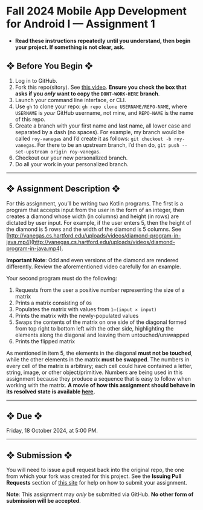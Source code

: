 # Fall 2024 Mobile App Development for Android I — Assignment 1

* **Read these instructions repeatedly until you understand, then begin your project. If something is not clear, ask.**

## ❖ Before You Begin ❖

1. Log in to GitHub.
2. Fork this repo(sitory). See [this video](http://code-warrior.github.io/tutorials/git/github/forking-and-cloning-at-the-github-web-site/). **Ensure you check the box that asks if you *only* want to copy the `DONT-WORK-HERE` branch**.
3. Launch your command line interface, or CLI.
4. Use `gh` to clone your repo: `gh repo clone USERNAME/REPO-NAME`, where `USERNAME` is *your* GitHub username, not mine, and `REPO-NAME` is the name of this repo.
5. Create a branch with your first name and last name, all lower case and separated by a dash (no spaces). For example, my branch would be called `roy-vanegas` and I’d create it as follows: `git checkout -b roy-vanegas`. For there to be an upstream branch, I’d then do, `git push --set-upstream origin roy-vanegas`.
6. Checkout our your new personalized branch.
7. Do all your work in your personalized branch.

---

## ❖ Assignment Description ❖

For this assignment, you’ll be writing two Kotlin programs. The first is a program that accepts input from the user in the form of an integer, then creates a diamond whose width (in columns) and height (in rows) are dictated by user input. For example, if the user enters 5, then the height of the diamond is 5 rows and the width of the diamond is 5 columns. See [http://vanegas.cs.hartford.edu/uploads/videos/diamond-program-in-java.mp4](http://vanegas.cs.hartford.edu/uploads/videos/diamond-program-in-java.mp4).

**Important Note**: Odd and even versions of the diamond are rendered differently. Review the aforementioned video carefully for an example.

Your second program must do the following:

1. Requests from the user a positive number representing the size of a matrix
2. Prints a matrix consisting of `0`s
3. Populates the matrix with values from `1–(input × input)`
4. Prints the matrix with the newly-populated values
5. Swaps the contents of the matrix on one side of the diagonal formed from top right to bottom left with the other side, highlighting the elements along the diagonal and leaving them untouched/unswapped
6. Prints the flipped matrix

As mentioned in item 5, the elements in the diagonal **must not be touched**, while the other elements in the matrix **must be swapped**. The numbers in every cell of the matrix is arbitrary; each cell could have contained a letter, string, image, or other object/primitive. Numbers are being used in this assignment because they produce a sequence that is easy to follow when working with the matrix. **A movie of how this assignment should behave in its resolved state is available [here](http://vanegas.cs.hartford.edu/uploads/videos/matrix-flip-along-diagonal--java.mp4).**

---
## ❖ Due ❖

Friday, 18 October 2024, at 5:00 PM.

---

## ❖ Submission ❖

You will need to issue a pull request back into the original repo, the one from which your fork was created for this project. See the **Issuing Pull Requests** section of [this site](http://code-warrior.github.io/tutorials/git/github/index.html) for help on how to submit your assignment.

**Note**: This assignment may _only_ be submitted via GitHub. **No other form of submission will be accepted**.
